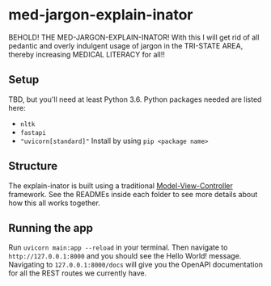 # med-jargon-explain-inator

BEHOLD! THE MED-JARGON-EXPLAIN-INATOR! With this I will get rid of all pedantic and overly indulgent usage of jargon in the TRI-STATE AREA, thereby increasing MEDICAL LITERACY for all!!

## Setup
TBD, but you'll need at least Python 3.6. Python packages needed are listed here:
- `nltk`
- `fastapi`
- `"uvicorn[standard]"`
Install by using `pip <package name>`

## Structure
The explain-inator is built using a traditional [Model-View-Controller](https://www.geeksforgeeks.org/mvc-framework-introduction/) framework. See the READMEs inside each folder to see more details about how this all works together.

## Running the app
Run `uvicorn main:app --reload` in your terminal. Then navigate to `http://127.0.0.1:8000` and you should see the Hello World! message.
Navigating to `127.0.0.1:8000/docs` will give you the OpenAPI documentation for all the REST routes we currently have.